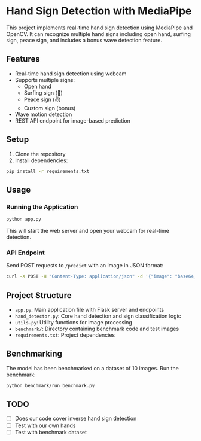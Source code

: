 # Hand Sign Detection with MediaPipe

This project implements real-time hand sign detection using MediaPipe and OpenCV. It can recognize multiple hand signs including open hand, surfing sign, peace sign, and includes a bonus wave detection feature.

## Features

- Real-time hand sign detection using webcam
- Supports multiple signs:
  - Open hand
  - Surfing sign (🤙)
  - Peace sign (✌️)
  - Custom sign (bonus)
- Wave motion detection
- REST API endpoint for image-based prediction

## Setup

1. Clone the repository
2. Install dependencies:
```bash
pip install -r requirements.txt
```

## Usage

### Running the Application

```bash
python app.py
```

This will start the web server and open your webcam for real-time detection.

### API Endpoint

Send POST requests to `/predict` with an image in JSON format:

```bash
curl -X POST -H "Content-Type: application/json" -d '{"image": "base64_encoded_image"}' http://localhost:5000/predict
```

## Project Structure

- `app.py`: Main application file with Flask server and endpoints
- `hand_detector.py`: Core hand detection and sign classification logic
- `utils.py`: Utility functions for image processing
- `benchmark/`: Directory containing benchmark code and test images
- `requirements.txt`: Project dependencies

## Benchmarking

The model has been benchmarked on a dataset of 10 images. Run the benchmark:

```bash
python benchmark/run_benchmark.py
``` 

## TODO

- [ ] Does our code cover inverse hand sign detection
- [ ] Test with our own hands 
- [ ] Test with benchmark dataset